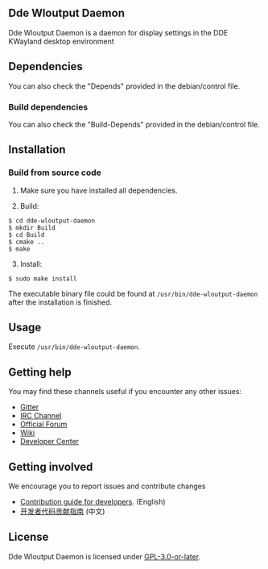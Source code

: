 ## Dde Wloutput Daemon

Dde Wloutput Daemon is a daemon for display settings in the DDE KWayland desktop environment

## Dependencies
You can also check the "Depends" provided in the debian/control file.

### Build dependencies
You can also check the "Build-Depends" provided in the debian/control file.

## Installation

### Build from source code

1. Make sure you have installed all dependencies.

2. Build:
```
$ cd dde-wloutput-daemon
$ mkdir Build
$ cd Build
$ cmake ..
$ make
```

3. Install:
```
$ sudo make install
```

The executable binary file could be found at `/usr/bin/dde-wloutput-daemon` after the installation is finished.

## Usage

Execute `/usr/bin/dde-wloutput-daemon`.

## Getting help

You may find these channels useful if you encounter any other issues:

* [Gitter](https://gitter.im/orgs/linuxdeepin/rooms)
* [IRC Channel](https://webchat.freenode.net/?channels=deepin)
* [Official Forum](https://bbs.deepin.org/)
* [Wiki](https://wiki.deepin.org/)
* [Developer Center](https://github.com/linuxdeepin/dde-wloutput-daemon) 

## Getting involved

We encourage you to report issues and contribute changes

* [Contribution guide for developers](https://github.com/linuxdeepin/developer-center/wiki/Contribution-Guidelines-for-Developers-en). (English)
* [开发者代码贡献指南](https://github.com/linuxdeepin/developer-center/wiki/Contribution-Guidelines-for-Developers) (中文)

## License

Dde Wloutput Daemon is licensed under [GPL-3.0-or-later](LICENSE).

